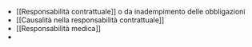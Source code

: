 - [[Responsabilità contrattuale]] o da inadempimento delle obbligazioni
- [[Causalità nella responsabilità contrattuale]]
- [[Responsabilità medica]]
- 


